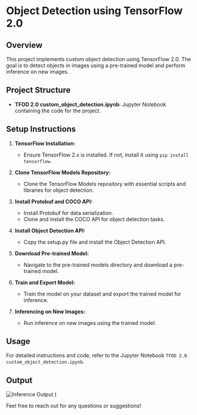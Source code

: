 # Object Detection using TensorFlow 2.0

## Overview

This project implements custom object detection using TensorFlow 2.0. The goal is to detect objects in images using a pre-trained model and perform inference on new images.

## Project Structure

- **TFOD 2.0 custom_object_detection.ipynb**: Jupyter Notebook containing the code for the project.

## Setup Instructions

1. **TensorFlow Installation:**
   - Ensure TensorFlow 2.x is installed. If not, install it using `pip install tensorflow`.

2. **Clone TensorFlow Models Repository:**
   - Clone the TensorFlow Models repository with essential scripts and libraries for object detection.

3. **Install Protobuf and COCO API:**
   - Install Protobuf for data serialization.
   - Clone and install the COCO API for object detection tasks.

4. **Install Object Detection API:**
   - Copy the setup.py file and install the Object Detection API.

5. **Download Pre-trained Model:**
   - Navigate to the pre-trained models directory and download a pre-trained model.

6. **Train and Export Model:**
   - Train the model on your dataset and export the trained model for inference.

7. **Inferencing on New Images:**
   - Run inference on new images using the trained model.

## Usage

For detailed instructions and code, refer to the Jupyter Notebook `TFOD 2.0 custom_object_detection.ipynb`.

## Output

![Inference Output](https://github.com/monalisaburma/object-detection/assets/122416015/c186a5e5-c20d-4ac2-af7f-fb2e826d824f)
)

Feel free to reach out for any questions or suggestions!
